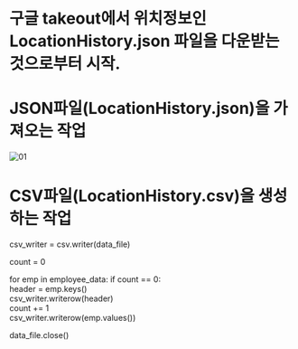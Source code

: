 
# 구글 takeout에서 위치정보인 LocationHistory.json 파일을 다운받는 것으로부터 시작.

# JSON파일(LocationHistory.json)을 가져오는 작업
![01](https://user-images.githubusercontent.com/66988643/86301185-21d8b300-bc40-11ea-81b5-baf547e5b9a3.PNG)

# CSV파일(LocationHistory.csv)을 생성하는 작업

csv_writer = csv.writer(data_file)

count = 0

for emp in employee_data:
    if count == 0:       
        header = emp.keys()  
        csv_writer.writerow(header)  
        count += 1     
    csv_writer.writerow(emp.values())     
    
data_file.close()


